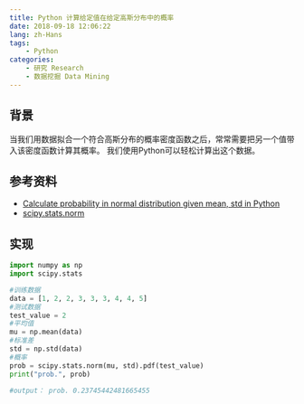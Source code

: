 ```yaml
---
title: Python 计算给定值在给定高斯分布中的概率
date: 2018-09-18 12:06:22
lang: zh-Hans
tags:
    - Python
categories: 
    - 研究 Research
    - 数据挖掘 Data Mining
---
```


## 背景

当我们用数据拟合一个符合高斯分布的概率密度函数之后，常常需要把另一个值带入该密度函数计算其概率。
我们使用Python可以轻松计算出这个数据。

## 参考资料
- [Calculate probability in normal distribution given mean, std in Python](https://stackoverflow.com/questions/12412895/calculate-probability-in-normal-distribution-given-mean-std-in-python)
- [scipy.stats.norm](https://docs.scipy.org/doc/scipy/reference/generated/scipy.stats.norm.html)


## 实现

```python
import numpy as np
import scipy.stats

#训练数据
data = [1, 2, 2, 3, 3, 3, 4, 4, 5]
#测试数据
test_value = 2
#平均值
mu = np.mean(data)
#标准差
std = np.std(data)
#概率
prob = scipy.stats.norm(mu, std).pdf(test_value)
print("prob.", prob)

#output： prob. 0.23745442481665455

```
